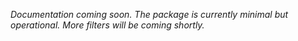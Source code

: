 _Documentation coming soon. The package is currently minimal but operational. More filters will be coming shortly._